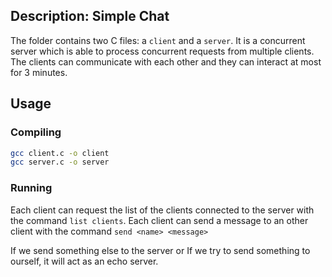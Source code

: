 ## Description: Simple Chat

The folder contains two C files: a ```client``` and a ```server```. 
It is a concurrent server which is able to process concurrent requests from multiple clients. 
The clients can communicate with each other and they can interact at most for 3 minutes. 


## Usage

### Compiling
```sh
gcc client.c -o client
gcc server.c -o server
```

### Running
Each client can request the list of the clients connected to the server with the command ```list clients```.
Each client can send a message to an other client with the command ```send <name> <message>```

If we send something else to the server or If we try to send something to ourself, it will act as an echo server. 
 
